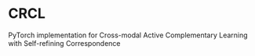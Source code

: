 # CRCL
PyTorch implementation for Cross-modal Active Complementary Learning with Self-refining Correspondence
